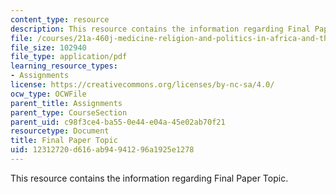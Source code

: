 ```yaml
---
content_type: resource
description: This resource contains the information regarding Final Paper Topic.
file: /courses/21a-460j-medicine-religion-and-politics-in-africa-and-the-african-diaspora-spring-2005/12312720d616ab94941296a1925e1278_MIT21A_460JS05_Final_Paper.pdf
file_size: 102940
file_type: application/pdf
learning_resource_types:
- Assignments
license: https://creativecommons.org/licenses/by-nc-sa/4.0/
ocw_type: OCWFile
parent_title: Assignments
parent_type: CourseSection
parent_uid: c98f3ce4-ba55-0e44-e04a-45e02ab70f21
resourcetype: Document
title: Final Paper Topic
uid: 12312720-d616-ab94-9412-96a1925e1278
---
```

This resource contains the information regarding Final Paper Topic.